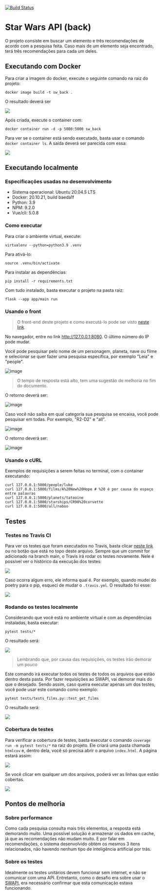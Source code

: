 [![Build Status](https://app.travis-ci.com/alynnefs/star-wars-back.svg?branch=main)](https://app.travis-ci.com/alynnefs/star-wars-back)

# Star Wars API (back)

O projeto consiste em buscar um elemento e três recomendações de acordo com a pesquisa feita. Caso mais de um elemento seja encontrado, terá três recomendações para cada um deles.

## Executando com Docker

Para criar a imagem do docker, execute o seguinte comando na raiz do projeto:

```
docker image build -t sw_back .
```

O resultado deverá ser

![](https://i.imgur.com/GrkIcFN.png)


Após criada, execute o container com:

```
docker container run -d -p 5000:5000 sw_back
```

Para ver se o container está sendo executado, basta usar o comando `docker container ls`. A saída deverá ser parecida com essa:

![](https://i.imgur.com/YVIE04R.png)


## Executando localmente

### Especificações usadas no desenvolvimento

- Sistema operacional: Ubuntu 20.04.5 LTS
- Docker: 20.10.21, build baeda1f
- Python: 3.9
- NPM: 9.2.0
- Vue/cli: 5.0.8


### Como executar

Para criar o ambiente virtual, execute:

```
virtualenv --python=python3.9 .venv
```

Para ativá-lo:

```
source .venv/bin/activate
```

Para instalar as dependências:

```
pip install -r requirements.txt
```

Com tudo instalado, basta executar o projeto na pasta raiz:

```
flask --app app/main run
```

### Usando o front

> O front-end deste projeto e como executá-lo pode ser visto [neste link](https://github.com/alynnefs/star-wars-front).

No navegador, entre no link http://127.0.0.1:8080. O último número do IP pode mudar.

Você pode pesquisar pelo nome de um personagem, planeta, nave ou filme e selecionar se quer fazer uma pesquisa específica, por exemplo "Leia" e "people".

![image](https://user-images.githubusercontent.com/17454743/215167527-ae3e047d-c348-411d-a116-985db73193b6.png)

> O tempo de resposta está alto, tem uma sugestão de melhoria no fim do documento.

O retorno deverá ser:

![image](https://user-images.githubusercontent.com/17454743/215167656-32f8b63c-b089-4d22-8a4e-e28432786df6.png)



Caso você não saiba em qual categoria sua pesquisa se encaixa, você pode pesquisar em todas. Por exemplo, "R2-D2" e "all".

![image](https://user-images.githubusercontent.com/17454743/215167787-6dd5afb5-ba5b-461b-816b-f062a855c9cb.png)

O retorno deverá ser:

![image](https://user-images.githubusercontent.com/17454743/215167907-75025675-9334-4de9-ba00-6602bd7bc059.png)


### Usando o cURL

Exemplos de requisições a serem feitas no terminal, com o container executando:

```
curl 127.0.0.1:5000/people/luke
curl 127.0.0.1:5000/films/A%20New%20Hope # %20 é por causa do espaço entre palavras
curl 127.0.0.1:5000/planets/tatooine
curl 127.0.0.1:5000/starships/CR90%20corvette
curl 127.0.0.1:5000/all/naboo
```

## Testes

### Testes no Travis CI

Para ver os testes que foram executados no Travis, basta clicar [neste link](https://app.travis-ci.com/alynnefs/star-wars-back) ou no botão que está no topo deste arquivo. Sempre que um commit for adicionado na branch main, o Travis irá rodar os testes novamente. Nele é possível ver o histórico da execução dos testes:

![](https://i.imgur.com/qrCNrZs.png)

Caso ocorra algum erro, ele informa qual é. Por exemplo, quando mudei do poetry para o pip, esqueci de mudar o `.travis.yml`. O resultado foi esse:

![](https://i.imgur.com/qK0vQu4.png)


### Rodando os testes localmente

Considerando que você está no ambiente virtual e com as dependências instaladas, basta executar:

```
pytest tests/*
```

O resultado será:

![](https://i.imgur.com/VL0mMIO.png)

> Lembrando que, por causa das requisições, os testes irão demorar um pouco

Este comando irá executar todos os testes de todos os arquivos que estão dentro desta pasta. Por fazer requisições ao SWAPI, vai demorar mais do que o desejado. Sendo assim, caso queira executar apenas um dos testes, você pode usar este comando como exemplo:

```
pytest tests/tests_films.py::test_get_films
```

O resultado será:

![](https://i.imgur.com/Smff2sU.png)

### Cobertura de testes

Para verificar a cobertura de testes, basta executar o comando `coverage run -m pytest tests/*` na raiz do projeto. Ele criará uma pasta chamada `htmlcov` e, dentro dela, você só precisa abrir o arquivo `index.html`. A página estará assim:

![](https://i.imgur.com/8QFhwOO.png)

Se você clicar em qualquer um dos arquivos, poderá ver as linhas que estão cobertas.

![](https://i.imgur.com/8YGK11I.png)


## Pontos de melhoria

### Sobre performance

Como cada pesquisa consulta mais três elementos, a resposta está demorando muito. Uma possível solução é armazenar os dados em cache, já que as recomendações não mudam muito. E por falar em recomendações, o sistema desenvolvido obtém os mesmos 3 itens relacionados, não havendo nenhum tipo de inteligência artificial por trás.

### Sobre os testes

Idealmente os testes unitários devem funcionar sem internet, e não se comunicar com uma API. Entretanto, como o desafio era sobre usar o [SWAPI](https://swapi.dev/), era necessário confirmar que esta comunicação estava funcionando.
